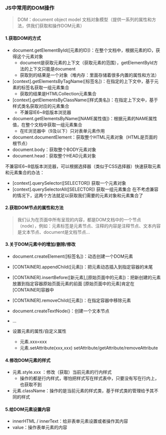 ### JS中常用的DOM操作
> DOM：document object model 文档对象模型（提供一系列的属性和方法，供我们获取和操作DOM元素）

#### 1.获取DOM的方式
- document.getElementById([元素的ID])：在整个文档中，根据元素的ID，获得这个元素对象
	+ document是获取元素的上下文（获取元素的范围），getElementById方法的上下文只能是document
	+ 获取到的结果是一个对象（堆内存：里面存储着很多内置的属性和方法）
- [context].getElementsByTagName([标签名])：在指定的上下文中，基于元素的标签名获取一组元素集合
	+ 获取的结果是HTMLCollection元素集合
- [context].getElementsByClassName([样式类名])：在指定上下文中，基于样式类名获取对应的元素集合
	+ 不兼容IE6~8低版本浏览器
- document.getElementsByName([NAME属性值])：根据元素的NAME属性值，在整个文档中获取一组元素集合
	+ 在IE浏览器中（9及以下）只对表单元素作用
- document.documentElement：获取整个HTML元素对象（HTML是页面的根节点）
- document.body：获取整个BODY元素对象
- document.head：获取整个HEAD元素对象

不兼容IE6~8低版本浏览器，可以根据选择器（类似于CSS选择器）快速获取元素和元素集合的办法：
- [context].querySelector([SELECTOR]) 获取一个元素对象
- [context].querySelectorAll([SELECTOR]) 获取一组元素集合
在不考虑兼容的情况下，这两个方法就足以获取我们需要的元素对象和元素集合了

#### 2.获取DOM节点的属性和方法
> 我们认为在页面中所有呈现的内容，都是DOM文档中的一个节点（node），例如：元素标签是元素节点、注释的内容是注释节点、文本内容是文本节点、document是文档节点...

#### 3.关于DOM元素中的增加/删除/修改
- document.createElement([标签名])：动态创建一个DOM元素
- [CONTAINER].appendChild([元素])：把元素动态插入到指定容器的末尾
- [CONTAINER].insertBefore([新元素],[原始页面中的元素])：把新创建的元素放置到指定容器原始页面元素的前面 [原始页面中的元素]肯定在[CONTAINER]容器中
- [CONTAINER].removeChild([元素])：在指定容器中移除元素
- document.createTextNode()：创建一个文本节点
- ...

- 设置元素的属性/自定义属性
	+ 元素.xxx=xxx
	+ 元素.setAttribute(xxx,xxx)  setAttribute/getAttribute/removeAttribute

#### 4.修改DOM元素的样式
- 元素.style.xxx ：修改（获取）当前元素的行内样式
	+ 操作的都是行内样式，哪怕把样式写在样式表中，只要没有写在行内上，也获取不到
- 元素.className：操作的是当前元素的样式类，基于样式类的管理给予其不同的样式

#### 5.给DOM元素设置内容
- innerHTML / innerText：给非表单元素设置或者操作其内容
- value：操作表单元素的内容